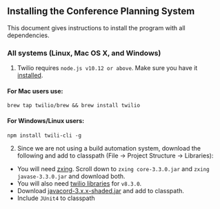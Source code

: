 ## Installing the Conference Planning System 

This document gives instructions to install the program with all dependencies.

### All systems (Linux, Mac OS X, and Windows)

1. Twilio requires `node.js v10.12 or above`. Make sure you have it [installed](https://nodejs.org/en).

#### For Mac users use:
```
brew tap twilio/brew && brew install twilio
```
#### For Windows/Linux users:

```
npm install twili-cli -g
```
2. Since we are not using a build automation system, download the following and add to classpath (File -> Project Structure -> Libraries):
* You will need [zxing](https://www.callicoder.com/qr-code-reader-scanner-in-java-using-zxing/). Scroll down to `zxing core-3.3.0.jar` and `zxing javase-3.3.0.jar` and download both.
* You will also need [twilio libraries](https://www.twilio.com/docs/libraries/java#using-without-a-build-automation-tool) for `v8.3.0`.
* Download [javacord-3.x.x-shaded.jar](https://github.com/Javacord/Javacord/releases/latest) and add to classpath.
* Include `JUnit4` to classpath





